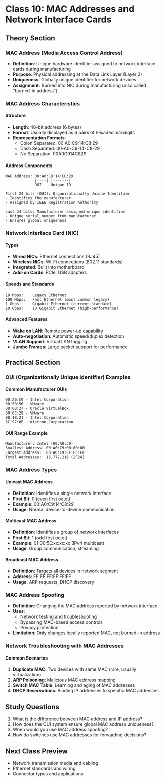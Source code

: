 # Class 10: MAC Addresses and Network Interface Cards

## Theory Section

### MAC Address (Media Access Control Address)

- **Definition**: Unique hardware identifier assigned to network interface cards during manufacturing
- **Purpose**: Physical addressing at the Data Link Layer (Layer 2)
- **Uniqueness**: Globally unique identifier for network devices
- **Assignment**: Burned into NIC during manufacturing (also called "burned-in address")

### MAC Address Characteristics

#### Structure

- **Length**: 48-bit address (6 bytes)
- **Format**: Usually displayed as 6 pairs of hexadecimal digits
- **Representation Formats**:
  - Colon Separated: 00:A0:C9:14:C8:29
  - Dash Separated: 00-A0-C9-14-C8-29
  - No Separation: 00A0C914C829

#### Address Components

```
MAC Address: 00:A0:C9:14:C8:29
             |----| |-------|
             OUI    Unique ID

First 24 bits (OUI): Organizationally Unique Identifier
- Identifies the manufacturer
- Assigned by IEEE Registration Authority

Last 24 bits: Manufacturer-assigned unique identifier
- Unique serial number from manufacturer
- Ensures global uniqueness
```

### Network Interface Card (NIC)

#### Types

- **Wired NICs**: Ethernet connections (RJ45)
- **Wireless NICs**: Wi-Fi connections (802.11 standards)
- **Integrated**: Built into motherboard
- **Add-on Cards**: PCIe, USB adapters

#### Speeds and Standards

```
10 Mbps:    Legacy Ethernet
100 Mbps:   Fast Ethernet (most common legacy)
1 Gbps:     Gigabit Ethernet (current standard)
10 Gbps:    10 Gigabit Ethernet (high-performance)
```

#### Advanced Features

- **Wake on LAN**: Remote power-up capability
- **Auto-negotiation**: Automatic speed/duplex detection
- **VLAN Support**: Virtual LAN tagging
- **Jumbo Frames**: Large packet support for performance

## Practical Section

### OUI (Organizationally Unique Identifier) Examples

#### Common Manufacturer OUIs

```
00:A0:C9 - Intel Corporation
00:50:56 - VMware
08:00:27 - Oracle VirtualBox
00:0C:29 - VMware
00:1B:21 - Intel Corporation
3C:97:0E - Wistron Corporation
```

#### OUI Range Example

```
Manufacturer: Intel (00:A0:C9)
Smallest Address: 00:A0:C9:00:00:00
Largest Address:  00:A0:C9:FF:FF:FF
Total Addresses:  16,777,216 (2^24)
```

### MAC Address Types

#### Unicast MAC Address

- **Definition**: Identifies a single network interface
- **First Bit**: 0 (even first octet)
- **Example**: 00:A0:C9:14:C8:29
- **Usage**: Normal device-to-device communication

#### Multicast MAC Address

- **Definition**: Identifies a group of network interfaces
- **First Bit**: 1 (odd first octet)
- **Example**: 01:00:5E:xx:xx:xx (IPv4 multicast)
- **Usage**: Group communication, streaming

#### Broadcast MAC Address

- **Definition**: Targets all devices in network segment
- **Address**: FF:FF:FF:FF:FF:FF
- **Usage**: ARP requests, DHCP discovery

### MAC Address Spoofing

- **Definition**: Changing the MAC address reported by network interface
- **Uses**:
  - Network testing and troubleshooting
  - Bypassing MAC-based access controls
  - Privacy protection
- **Limitation**: Only changes locally reported MAC, not burned-in address

### Network Troubleshooting with MAC Addresses

#### Common Scenarios

1. **Duplicate MAC**: Two devices with same MAC (rare, usually virtualization)
2. **ARP Poisoning**: Malicious MAC address mapping
3. **Switch MAC Table**: Learning and aging of MAC addresses
4. **DHCP Reservations**: Binding IP addresses to specific MAC addresses

## Study Questions

1. What is the difference between MAC address and IP address?
2. How does the OUI system ensure global MAC address uniqueness?
3. When would you use MAC address spoofing?
4. How do switches use MAC addresses for forwarding decisions?

## Next Class Preview

- Network transmission media and cabling
- Ethernet standards and wiring
- Connector types and applications
